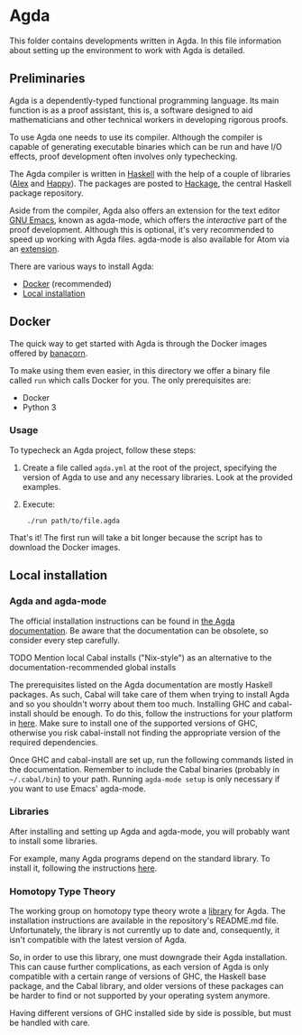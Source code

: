 # Agda

This folder contains developments written in Agda.
In this file information about setting up the environment to work with Agda is
detailed.

## Preliminaries

Agda is a dependently-typed functional programming language. Its main function
is as a proof assistant, this is, a software designed to aid mathematicians and
other technical workers in developing rigorous proofs.

To use Agda one needs to use its compiler. Although the compiler is capable
of generating executable binaries which can be run and have I/O effects, proof
development often involves only typechecking.

The Agda compiler is written in [Haskell](https://www.haskell.org) with the help
of a couple of libraries ([Alex](https://www.haskell.org/alex/) and
[Happy](https://www.haskell.org/happy/)). The packages are posted to
[Hackage](https://hackage.haskell.org/), the central Haskell package repository.

Aside from the compiler, Agda also offers an extension for the text editor
[GNU Emacs](https://www.gnu.org/software/emacs/), known as agda-mode, which
offers the *interactive* part of the proof development. Although this is
optional, it's very recommended to speed up working with Agda files.
agda-mode is also available for Atom via an
[extension](https://atom.io/packages/agda-mode).

There are various ways to install Agda:

- [Docker](#docker) (recommended)
- [Local installation](#local-installation)


## Docker

The quick way to get started with Agda is through the Docker images offered by
[banacorn](https://hub.docker.com/r/banacorn/agda/).

To make using them even easier, in this directory we offer a binary file called
`run` which calls Docker for you. The only prerequisites are:

- Docker
- Python 3


### Usage

To typecheck an Agda project, follow these steps:

1. Create a file called `agda.yml` at the root of the project, specifying the
version of Agda to use and any necessary libraries. Look at the provided
examples.

2. Execute:

        ./run path/to/file.agda

That's it! The first run will take a bit longer because the script has to
download the Docker images.



## Local installation

### Agda and agda-mode

The official installation instructions can be found in
[the Agda documentation](https://agda.readthedocs.io/en/v2.6.0.1/getting-started/prerequisites.html). Be aware that the documentation
can be obsolete, so consider every step carefully.

TODO Mention local Cabal installs ("Nix-style") as an alternative to the
documentation-recommended global installs

The prerequisites listed on the Agda documentation are mostly Haskell packages.
As such, Cabal will take care of them when trying to install Agda and so you
shouldn't worry about them too much. Installing GHC and cabal-install should
be enough. To do this, follow the instructions for your platform in
[here](https://www.haskell.org/downloads/#minimal). Make sure to install one of
the supported versions of GHC, otherwise you risk cabal-install not finding the
appropriate version of the required dependencies.

Once GHC and cabal-install are set up, run the following commands listed in the
documentation. Remember to include the Cabal binaries (probably in
`~/.cabal/bin`) to your path. Running `agda-mode setup` is only necessary if
you want to use Emacs' agda-mode.


### Libraries

After installing and setting up Agda and agda-mode, you will probably want to
install some libraries.

For example, many Agda programs depend on the standard library. To install it,
following the instructions
[here](https://github.com/agda/agda-stdlib/blob/master/notes/installation-guide.md).


### Homotopy Type Theory

The working group on homotopy type theory wrote a [library](https://github.com/HoTT/HoTT-Agda)
for Agda. The installation instructions are available in the repository's
README.md file. Unfortunately, the library is not currently up to date and,
consequently, it isn't compatible with the latest version of Agda.

So, in order to use this library, one must downgrade their Agda installation.
This can cause further complications, as each version of Agda is only compatible
with a certain range of versions of GHC, the Haskell base package, and the Cabal
library, and older versions of these packages can be harder to find or not
supported by your operating system anymore.

Having different versions of GHC installed side by side is possible, but must
be handled with care.
